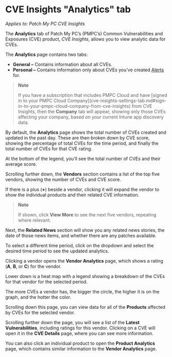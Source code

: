 # CVE Insights "Analytics" tab

_Applies to: Patch My PC CVE Insights_

The <strong>Analytics</strong> tab of Patch My PC’s (PMPC’s) Common Vulnerabilities and Exposures (CVE) product, _CVE Insights_, allows you to view analytic data for CVEs.

The <strong>Analytics</strong> page contains two tabs:

* <strong>General –</strong> Contains information about all CVEs.
* <strong>Personal –</strong> Contains information only about CVEs you’ve created [Alerts](cve-insights-alerts-tab.md) for.

<blockquote class="wp-block-quote">
<p><strong>Note</strong></p>
<p>If you have a subscription that includes PMPC Cloud and have [signed in to your PMPC Cloud Company](cve-insights-settings-tab.md#sign-in-to-your-pmpc-cloud-company-from-cve-insights) from CVE Insights, then the <strong>Company</strong> tab will appear, showing only those CVEs affecting your company, based on your current Intune app discovery data.</p>
</blockquote>

By default, the <strong>Analytics</strong> page shows the total number of CVEs created and updated in the past day. These are then broken down by CVE score, showing the percentage of total CVEs for the time period, and finally the total number of CVEs for that CVE rating.

At the bottom of the legend, you’ll see the total number of CVEs and their average score.

Scrolling further down, the <strong>Vendors</strong> section contains a list of the top five vendors, showing the number of CVEs and CVE score.

If there is a plus (<strong>+</strong>) beside a vendor, clicking it will expand the vendor to show the individual products and their related CVE information.

<blockquote class="wp-block-quote">
<p><strong>Note</strong></p>
<p>If shown, click <strong>View More</strong> to see the next five vendors, repeating where relevant.</p>
</blockquote>

Next, the <strong>Related News</strong> section will show you any related news stories, the date of those news items, and whether there are any patches available.

To select a different time period, click on the dropdown and select the desired time period to see the updated analytics.

Clicking a vendor opens the <strong>Vendor Analytics</strong> page, which shows a rating (<strong>A</strong>, <strong>B</strong>, or <strong>C</strong>) for the vendor.

Lower down is a heat map with a legend showing a breakdown of the CVEs for that vendor for the selected period.

The more CVEs a vendor has, the bigger the circle, the higher it is on the graph, and the hotter the color.

Scrolling down this page, you can view data for all of the <strong>Products</strong> affected by CVEs for the selected vendor.

Scrolling further down the page, you will see a list of the <strong>Latest Vulnerabilities</strong>, including ratings for this vendor. Clicking on a CVE will open it in the <strong>CVE Details</strong> page, where you can see more information.

You can also click an individual product to open the <strong>Product Analytics</strong> page, which contains similar information to the <strong>Vendor Analytics</strong> page.